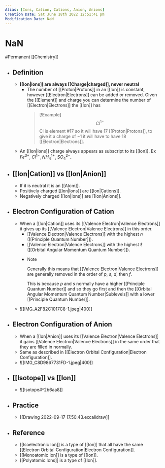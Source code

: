 ```yaml
---
Alias: [Ions, Cation, Cations, Anion, Anions]
Creation Date: Sat June 18th 2022 12:51:41 pm 
Modification Date: NaN
---
```

# NaN
#Permanent [[Chemistry]]

- ## Definition
	- **[[Ion|Ions]] are always [[Charge|charged]], never neutral**
		- The number of [[Proton|Protons]] in an [[Ion]] is constant, however [[Electron|Electrons]] can be added or removed. Given the [[Element]] and charge you can determine the number of [[Electron|Electrons]] the [[Ion]] has
		  > [!Example]
		  > $$Cl^{1-}$$
		  > Cl is element #17 so it will have 17 [[Proton|Protons]], to give it a charge of $-1$ it will have to have 18 [[Electron|Electrons]].
	- An [[Ion|Ions]] charge always appears as subscript to its [[Ion]]. Ex $Fe^{3+}$, $Cl^{1-}$, $NH_4^{1+}$, $SO_4^{2-}$.
- ## [[Ion|Cation]] vs [[Ion|Anion]]
	- If it is neutral it is an [[Atom]].
	- Positively charged [[Ion|Ions]] are [[Ion|Cations]].
	- Negatively charged [[Ion|Ions]] are [[Ion|Anions]]. 
- ## Electron Configuration of Cation
	- When a [[Ion|Cation]] uses its [[Valence Electron|Valence Electrons]] it gives up its [[Valence Electron|Valence Electrons]] in this order.
		- [[Valence Electron|Valence Electrons]] with the highest $n$ ([[Principle Quantum Number]]).
		- [[Valence Electron|Valence Electrons]] with the highest $\ell$ ([[Orbital Angular Momentum Quantum Number]]).
		- > [!Note]
		  > Generally this means that [[Valence Electron|Valence Electrons]] are generally removed in the order of $p$, $s$, $d$, then $f$.
		  > 
		  > This is because $p$ and $s$ normally have a higher [[Principle Quantum Number]] and so they go first and then the [[Orbital Angular Momentum Quantum Number|Sublevels]] with a lower [[Principle Quantum Number]].
	- ![[IMG_A2F82C1017C8-1.jpeg|400]]
- ## Electron Configuration of Anion
	- When a [[Ion|Anion]] uses its [[Valence Electron|Valence Electrons]] it gains [[Valence Electron|Valence Electrons]] in the same order that they are filled in normally.
	- Same as described in [[Electron Orbital Configuration|Electron Configuration]].
	- ![[IMG_C8D9867731FD-1.jpeg|400]]
- ## [[Isotope]] vs [[Ion]]
	- ![[Isotope#^2b6aa8]]
- ## Practice
	- [[Drawing 2022-09-17 17.50.43.excalidraw]]
- ## Reference
	- [[Isoelectronic Ion]] is a type of [[Ion]] that all have the same [[Electron Orbital Configuration|Electron Configuration]].
	- [[Monoatomic Ion]] is a type of [[Ion]].
	- [[Polyatomic Ions]] is a type of [[Ion]].